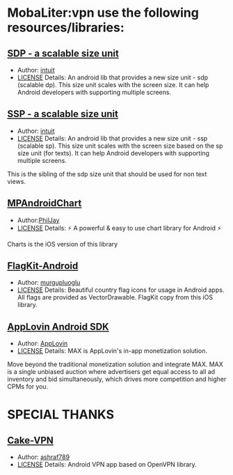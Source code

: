 # MobaLiter:vpn use the following resources/libraries:

## [SDP - a scalable size unit](https://github.com/intuit/sdp)
* Author: [intuit](https://github.com/intuit)
* [LICENSE](https://github.com/intuit/sdp/blob/master/LICENSE)
Details: 
An android lib that provides a new size unit - sdp (scalable dp). This size unit scales with the screen size. It can help Android developers with supporting multiple screens.


## [SSP - a scalable size unit](https://github.com/intuit/ssp)
* Author: [intuit](https://github.com/intuit)
* [LICENSE](https://github.com/intuit/sdp/blob/master/LICENSE)
Details: 
An android lib that provides a new size unit - ssp (scalable sp). This size unit scales with the screen size based on the sp size unit (for texts). It can help Android developers with supporting multiple screens.

This is the sibling of the sdp size unit that should be used for non text views.



## [MPAndroidChart](https://github.com/PhilJay/MPAndroidChart)
* Author:[PhilJay](https://github.com/PhilJay)
* [LICENSE](https://github.com/PhilJay/MPAndroidChart/blob/master/LICENSE)
Details:
⚡ A powerful & easy to use chart library for Android ⚡

Charts is the iOS version of this library


## [FlagKit-Android](https://github.com/murgupluoglu/flagkit-android)
* Author: [murgupluoglu](https://github.com/murgupluoglu)
* [LICENSE](https://github.com/murgupluoglu/flagkit-android/blob/master/LICENSE)
Details: 
Beautiful country flag icons for usage in Android apps. All flags are provided as VectorDrawable. FlagKit copy from this iOS library.


## [AppLovin Android SDK](https://github.com/AppLovin/AppLovin-MAX-SDK-Android)
* Author: [AppLovin](https://github.com/AppLovin)
* [LICENSE](https://github.com/AppLovin/AppLovin-MAX-SDK-Android/blob/master/LICENSE.md)
Details: 
MAX is AppLovin's in-app monetization solution.

Move beyond the traditional monetization solution and integrate MAX. MAX is a single unbiased auction where advertisers get equal access to all ad inventory and bid simultaneously, which drives more competition and higher CPMs for you.


# SPECIAL THANKS
 ## [Cake-VPN](https://github.com/ashraf789/Cake-VPN)
* Author: [ashraf789](https://github.com/ashraf789)
* [LICENSE](https://github.com/ashraf789/Cake-VPN/blob/master/LICENSE)
Details: 
Android VPN app based on OpenVPN library.
